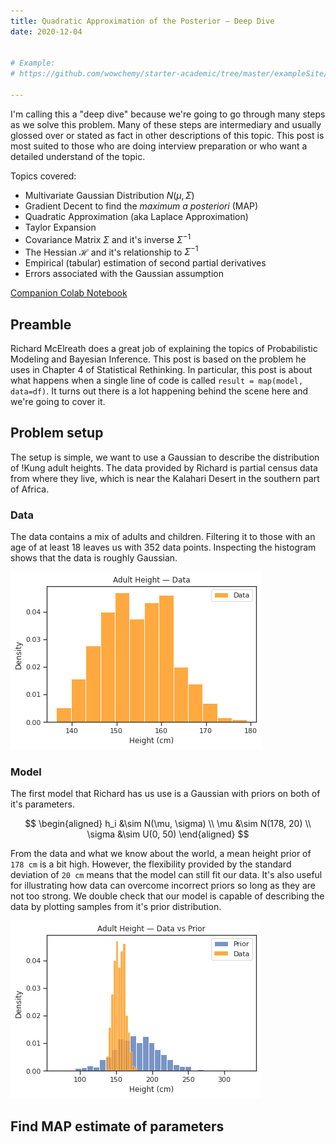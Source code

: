 ```yaml
---
title: Quadratic Approximation of the Posterior — Deep Dive
date: 2020-12-04


# Example:
# https://github.com/wowchemy/starter-academic/tree/master/exampleSite/content/post/writing-technical-content

---
```


I'm calling this a "deep dive" because we're going to go through many steps as we solve this problem. Many of these steps are intermediary and usually glossed over or stated as fact in other descriptions of this topic. This post is most suited to those who are doing interview preparation or who want a detailed understand of the topic.

Topics covered:
* Multivariate Gaussian Distribution $N(\mu, \Sigma)$
* Gradient Decent to find the *maximum a posteriori* (MAP)
* Quadratic Approximation (aka Laplace Approximation)
* Taylor Expansion
* Covariance Matrix $\Sigma$ and it's inverse $\Sigma^{-1}$
* The Hessian $\mathcal{H}$ and it's relationship to $\Sigma^{-1}$
* Empirical (tabular) estimation of second partial derivatives
* Errors associated with the Gaussian assumption

[Companion Colab Notebook](https://colab.research.google.com/drive/1REwGPMOk_elQcalsqhKzqQ3WYizB_T37?usp=sharing)

## Preamble

Richard McElreath does a great job of explaining the topics of Probabilistic Modeling and Bayesian Inference. This post is based on the problem he uses in Chapter 4 of Statistical Rethinking. In particular, this post is about what happens when a single line of code is called `result = map(model, data=df)`. It turns out there is a lot happening behind the scene here and we're going to cover it.

## Problem setup

The setup is simple, we want to use a Gaussian to describe the distribution of !Kung adult heights. The data provided by Richard is partial census data from where they live, which is near the Kalahari Desert in the southern part of Africa. 

### Data

The data contains a mix of adults and children. Filtering it to those with an age of at least 18 leaves us with 352 data points. Inspecting the histogram shows that the data is roughly Gaussian.

!['Histogram of adult height data.'](images/data_hist.png)

### Model

The first model that Richard has us use is a Gaussian with priors on both of it's parameters.

$$
\begin{aligned}
h_i &\sim N(\mu, \sigma) \\
\mu &\sim N(178, 20) \\
\sigma &\sim U(0, 50)
\end{aligned}
$$

From the data and what we know about the world, a mean height prior of `178 cm` is a bit high. However, the flexibility provided by the standard deviation of `20 cm` means that the model can still fit our data. It's also useful for illustrating how data can overcome incorrect priors so long as they are not too strong. We double check that our model is capable of describing the data by plotting samples from it's prior distribution. 

!['Histogram of height data and model prior.'](images/data_prior_hist.png)

## Find MAP estimate of parameters


